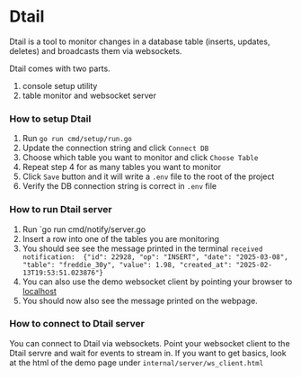 # Dtail

Dtail is a tool to monitor changes in a database table (inserts, updates, deletes) and broadcasts them via websockets.

Dtail comes with two parts.
1. console setup utility
2. table monitor and websocket server

### How to setup Dtail
1. Run `go run cmd/setup/run.go`
2. Update the connection string and click `Connect DB`
3. Choose which table you want to monitor and click `Choose Table`
4. Repeat step 4 for as many tables you want to monitor
5. Click `Save` button and it will write a `.env` file to the root of the project
6. Verify the DB connection string is correct in `.env` file

### How to run Dtail server
1. Run `go run cmd/notify/server.go
2. Insert a row into one of the tables you are monitoring
3. You should see see the message printed in the terminal `received notification:  {"id": 22928, "op": "INSERT", "date": "2025-03-08", "table": "freddie_30y", "value": 1.98, "created_at": "2025-02-13T19:53:51.023876"}`
4. You can also use the demo websocket client by pointing your browser to [localhost](http://localhost:9999/demo)
5. You should now also see the message printed on the webpage.


### How to connect to Dtail server
You can connect to Dtail via websockets.  Point your websocket client to the Dtail servre and wait for events to stream in.  If you want to get basics, look at the html of the demo page under `internal/server/ws_client.html`
